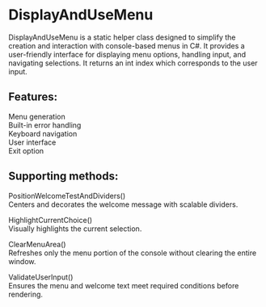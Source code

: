 # DisplayAndUseMenu  

DisplayAndUseMenu is a static helper class designed to simplify the creation and interaction with console-based menus in C#. It provides a user-friendly interface for displaying menu options, handling input, and navigating selections. It returns an int index which corresponds to the user input.  

## Features:  

Menu generation  
Built-in error handling  
Keyboard navigation  
User interface  
Exit option  

## Supporting methods:  

PositionWelcomeTestAndDividers()  
Centers and decorates the welcome message with scalable dividers.  
  
HighlightCurrentChoice()  
Visually highlights the current selection.  
  
ClearMenuArea()  
Refreshes only the menu portion of the console without clearing the entire window.  

ValidateUserInput()  
Ensures the menu and welcome text meet required conditions before rendering.
